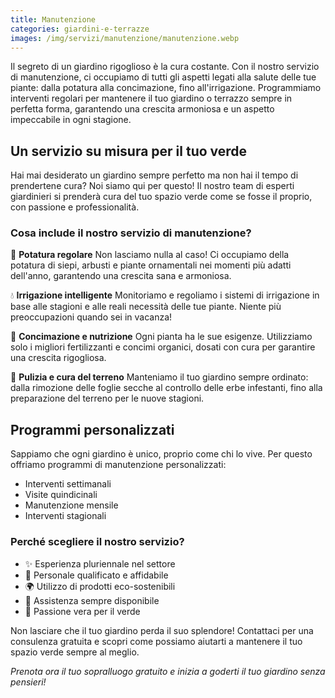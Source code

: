 ```yaml
---
title: Manutenzione
categories: giardini-e-terrazze
images: /img/servizi/manutenzione/manutenzione.webp
---
```

Il segreto di un giardino rigoglioso è la cura costante. Con il nostro servizio di manutenzione, ci occupiamo di tutti gli aspetti legati alla salute delle tue piante: dalla potatura alla concimazione, fino all'irrigazione. Programmiamo interventi regolari per mantenere il tuo giardino o terrazzo sempre in perfetta forma, garantendo una crescita armoniosa e un aspetto impeccabile in ogni stagione.

## Un servizio su misura per il tuo verde

Hai mai desiderato un giardino sempre perfetto ma non hai il tempo di prendertene cura? Noi siamo qui per questo! Il nostro team di esperti giardinieri si prenderà cura del tuo spazio verde come se fosse il proprio, con passione e professionalità.

### Cosa include il nostro servizio di manutenzione?

🌿 **Potatura regolare**
Non lasciamo nulla al caso! Ci occupiamo della potatura di siepi, arbusti e piante ornamentali nei momenti più adatti dell'anno, garantendo una crescita sana e armoniosa.

💧 **Irrigazione intelligente**
Monitoriamo e regoliamo i sistemi di irrigazione in base alle stagioni e alle reali necessità delle tue piante. Niente più preoccupazioni quando sei in vacanza!

🌱 **Concimazione e nutrizione**
Ogni pianta ha le sue esigenze. Utilizziamo solo i migliori fertilizzanti e concimi organici, dosati con cura per garantire una crescita rigogliosa.

🍂 **Pulizia e cura del terreno**
Manteniamo il tuo giardino sempre ordinato: dalla rimozione delle foglie secche al controllo delle erbe infestanti, fino alla preparazione del terreno per le nuove stagioni.

## Programmi personalizzati

Sappiamo che ogni giardino è unico, proprio come chi lo vive. Per questo offriamo programmi di manutenzione personalizzati:
- Interventi settimanali
- Visite quindicinali
- Manutenzione mensile
- Interventi stagionali

### Perché scegliere il nostro servizio?

- ✨ Esperienza pluriennale nel settore
- 🤝 Personale qualificato e affidabile
- 🌍 Utilizzo di prodotti eco-sostenibili
- 📱 Assistenza sempre disponibile
- 💚 Passione vera per il verde

Non lasciare che il tuo giardino perda il suo splendore! Contattaci per una consulenza gratuita e scopri come possiamo aiutarti a mantenere il tuo spazio verde sempre al meglio.

*Prenota ora il tuo sopralluogo gratuito e inizia a goderti il tuo giardino senza pensieri!*
